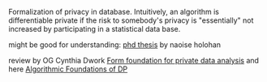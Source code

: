 Formalization of privacy in database. Intuitively, an algorithm is differentiable private if the risk to somebody's privacy is "essentially" not increased by participating in a statistical data base.

might be good for understanding: [phd thesis](https://www.scss.tcd.ie/Doug.Leith/pubs/Naoise_thesis.pdf) by naoise holohan

review by OG Cynthia Dwork [Form foundation for private data analysis](https://www.microsoft.com/en-us/research/wp-content/uploads/2011/01/dwork_cacm.pdf) and here [Algorithmic Foundations of DP](https://www.cis.upenn.edu/~aaroth/Papers/privacybook.pdf) 


